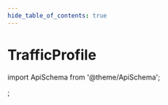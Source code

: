 ```yaml
--- 
hide_table_of_contents: true
---
```


# TrafficProfile

import ApiSchema from '@theme/ApiSchema';

<ApiSchema example pointer="#/components/schemas/TrafficProfile" />;
